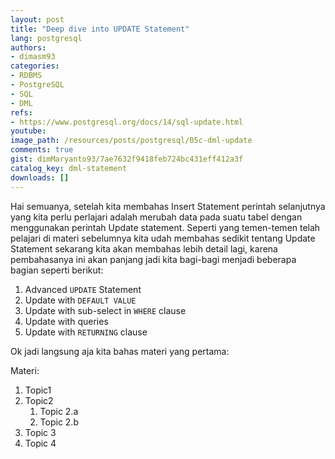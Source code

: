 ```yaml
---
layout: post
title: "Deep dive into UPDATE Statement"
lang: postgresql
authors:
- dimasm93
categories:
- RDBMS
- PostgreSQL
- SQL
- DML
refs: 
- https://www.postgresql.org/docs/14/sql-update.html
youtube: 
image_path: /resources/posts/postgresql/05c-dml-update
comments: true
gist: dimMaryanto93/7ae7632f9418feb724bc431eff412a3f
catalog_key: dml-statement
downloads: []
---
```


Hai semuanya, setelah kita membahas Insert Statement perintah selanjutnya yang kita perlu perlajari adalah merubah data pada suatu tabel dengan menggunakan perintah Update statement. Seperti yang temen-temen telah pelajari di materi sebelumnya kita udah membahas sedikit tentang Update Statement sekarang kita akan membahas lebih detail lagi, karena pembahasanya ini akan panjang jadi kita bagi-bagi menjadi beberapa bagian seperti berikut:

1. Advanced `UPDATE` Statement
2. Update with `DEFAULT VALUE`
3. Update with sub-select in `WHERE` clause
4. Update with queries
5. Update with `RETURNING` clause

Ok jadi langsung aja kita bahas materi yang pertama:

<!--more-->

Materi: 

1. Topic1
2. Topic2
    1. Topic 2.a
    2. Topic 2.b
3. Topic 3
4. Topic 4